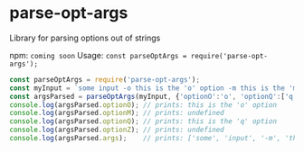 # parse-opt-args
Library for parsing options out of strings

npm: `coming soon`
Usage: `const parseOptArgs = require('parse-opt-args');`
```js
const parseOptArgs = require('parse-opt-args');
const myInput = `some input -o this is the 'o' option -m this is the 'm' option -q this is the 'q' option`;
const argsParsed = parseOptArgs(myInput, {'optionO':'o', 'optionQ':['q', '-optionQ'], 'optionZ':'-optionZ'});
console.log(argsParsed.optionO); // prints: this is the 'o' option
console.log(argsParsed.optionM); // prints: undefined
console.log(argsParsed.optionQ); // prints: this is the 'q' option
console.log(argsParsed.optionZ); // prints: undefined
console.log(argsParsed.args);    // prints: ['some', 'input', '-m', 'this', 'is', 'the', "'m'", 'option']
```

